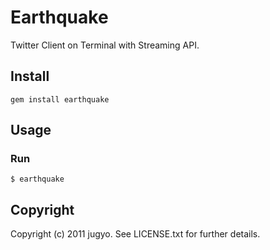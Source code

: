 Earthquake
====

Twitter Client on Terminal with Streaming API.

Install
----

    gem install earthquake

Usage
----

### Run

    $ earthquake

Copyright
----

Copyright (c) 2011 jugyo. See LICENSE.txt for further details.